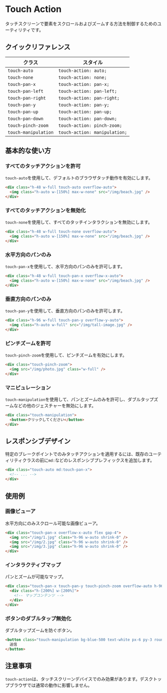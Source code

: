 # Touch Action

タッチスクリーンで要素をスクロールおよびズームする方法を制御するためのユーティリティです。

## クイックリファレンス

| クラス | スタイル |
|-------|---------|
| `touch-auto` | `touch-action: auto;` |
| `touch-none` | `touch-action: none;` |
| `touch-pan-x` | `touch-action: pan-x;` |
| `touch-pan-left` | `touch-action: pan-left;` |
| `touch-pan-right` | `touch-action: pan-right;` |
| `touch-pan-y` | `touch-action: pan-y;` |
| `touch-pan-up` | `touch-action: pan-up;` |
| `touch-pan-down` | `touch-action: pan-down;` |
| `touch-pinch-zoom` | `touch-action: pinch-zoom;` |
| `touch-manipulation` | `touch-action: manipulation;` |

## 基本的な使い方

### すべてのタッチアクションを許可

`touch-auto`を使用して、デフォルトのブラウザタッチ動作を有効にします。

```html
<div class="h-48 w-full touch-auto overflow-auto">
  <img class="h-auto w-[150%] max-w-none" src="/img/beach.jpg" />
</div>
```

### すべてのタッチアクションを無効化

`touch-none`を使用して、すべてのタッチインタラクションを無効にします。

```html
<div class="h-48 w-full touch-none overflow-auto">
  <img class="h-auto w-[150%] max-w-none" src="/img/beach.jpg" />
</div>
```

### 水平方向のパンのみ

`touch-pan-x`を使用して、水平方向のパンのみを許可します。

```html
<div class="h-48 w-full touch-pan-x overflow-x-auto">
  <img class="h-auto w-[150%] max-w-none" src="/img/beach.jpg" />
</div>
```

### 垂直方向のパンのみ

`touch-pan-y`を使用して、垂直方向のパンのみを許可します。

```html
<div class="h-96 w-full touch-pan-y overflow-y-auto">
  <img class="h-auto w-full" src="/img/tall-image.jpg" />
</div>
```

### ピンチズームを許可

`touch-pinch-zoom`を使用して、ピンチズームを有効にします。

```html
<div class="touch-pinch-zoom">
  <img src="/img/photo.jpg" class="w-full" />
</div>
```

### マニピュレーション

`touch-manipulation`を使用して、パンとズームのみを許可し、ダブルタップズームなどの他のジェスチャーを無効にします。

```html
<div class="touch-manipulation">
  <button>クリックしてください</button>
</div>
```

## レスポンシブデザイン

特定のブレークポイントでのみタッチアクションを適用するには、既存のユーティリティクラスの前に`md:`などのレスポンシブプレフィックスを追加します。

```html
<div class="touch-auto md:touch-pan-x">
  <!-- ... -->
</div>
```

## 使用例

### 画像ビューア

水平方向にのみスクロール可能な画像ビューア。

```html
<div class="touch-pan-x overflow-x-auto flex gap-4">
  <img src="/img/1.jpg" class="h-96 w-auto shrink-0" />
  <img src="/img/2.jpg" class="h-96 w-auto shrink-0" />
  <img src="/img/3.jpg" class="h-96 w-auto shrink-0" />
</div>
```

### インタラクティブマップ

パンとズームが可能なマップ。

```html
<div class="touch-pan-x touch-pan-y touch-pinch-zoom overflow-auto h-96 w-full">
  <div class="h-[200%] w-[200%]">
    <!-- マップコンテンツ -->
  </div>
</div>
```

### ボタンのダブルタップ無効化

ダブルタップズームを防ぐボタン。

```html
<button class="touch-manipulation bg-blue-500 text-white px-6 py-3 rounded-lg">
  送信
</button>
```

## 注意事項

`touch-action`は、タッチスクリーンデバイスでのみ効果があります。デスクトップブラウザでは通常の動作に影響しません。
